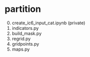 # partition

0. create_ic6_input_cat.ipynb (private)
1. indicators.py
2. build_mask.py
3. regrid.py
4. gridpoints.py
5. maps.py
